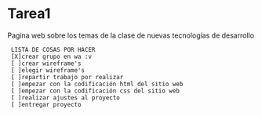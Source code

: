 # Tarea1
Pagina web sobre los temas de la clase de nuevas tecnologías de desarrollo

     LISTA DE COSAS POR HACER
     [X]crear grupo en wa :v
     [ ]crear wireframe's
     [ ]elegir wireframe's
     [ ]repartir trabajo por realizar
     [ ]empezar con la codificación html del sitio web
     [ ]empezar con la codificación css del sitio web
     [ ]realizar ajustes al proyecto
     [ ]entregar proyecto

